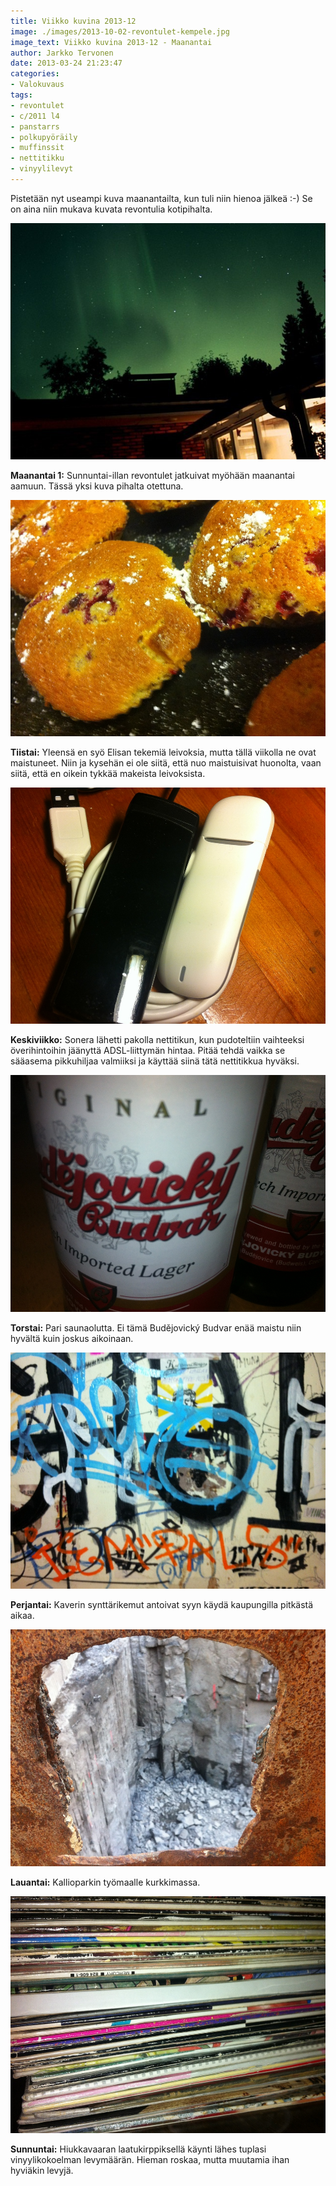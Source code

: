 ```yaml
---
title: Viikko kuvina 2013-12
image: ./images/2013-10-02-revontulet-kempele.jpg
image_text: Viikko kuvina 2013-12 - Maanantai
author: Jarkko Tervonen
date: 2013-03-24 21:23:47
categories:
- Valokuvaus
tags:
- revontulet
- c/2011 l4
- panstarrs
- polkupyöräily
- muffinssit
- nettitikku
- vinyylilevyt
---
```

Pistetään nyt useampi kuva maanantailta, kun tuli niin hienoa jälkeä :-) Se on aina niin mukava kuvata revontulia kotipihalta.

![Viikko kuvina 2013-12 - Maanantai](./images/2013-10-02-revontulet-kempele.jpg)

__Maanantai 1:__ Sunnuntai-illan revontulet jatkuivat myöhään maanantai aamuun. Tässä yksi kuva pihalta otettuna.

![Viikko kuvina 2013-12 - Tiistai](./images/2013-12-ti.jpg)

__Tiistai:__ Yleensä en syö Elisan tekemiä leivoksia, mutta tällä viikolla ne ovat maistuneet. Niin ja kysehän ei ole siitä, että nuo maistuisivat huonolta, vaan siitä, että en oikein tykkää makeista leivoksista.

![Viikko kuvina 2013-12 - Keskiviikko](./images/2013-12-ke.jpg)

__Keskiviikko:__ Sonera lähetti pakolla nettitikun, kun pudoteltiin vaihteeksi överihintoihin jäänyttä ADSL-liittymän hintaa. Pitää tehdä vaikka se sääasema pikkuhiljaa valmiiksi ja käyttää siinä tätä nettitikkua hyväksi.

![Viikko kuvina 2013-12 - Torstai](./images/2013-12-to.jpg)

__Torstai:__ Pari saunaolutta. Ei tämä Budějovický Budvar enää maistu niin hyvältä kuin joskus aikoinaan.

![Viikko kuvina 2013-12 - Perjantai](./images/2013-12-pe.jpg)

__Perjantai:__ Kaverin synttärikemut antoivat syyn käydä kaupungilla pitkästä aikaa.

![Viikko kuvina 2013-12 - Lauantai](./images/2013-12-la.jpg)

__Lauantai:__ Kallioparkin työmaalle kurkkimassa.

![Viikko kuvina 2013-12 - Sunnuntai](./images/2013-12-su.jpg)

__Sunnuntai:__ Hiukkavaaran laatukirppiksellä käynti lähes tuplasi vinyylikokoelman levymäärän. Hieman roskaa, mutta muutamia ihan hyviäkin levyjä.
